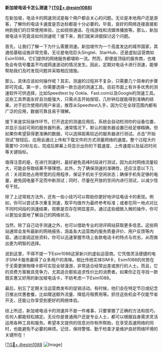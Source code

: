 **新加坡电话卡怎么测速？[[TG💪+ @esim1088](https://t.me/s/esim1088)]**

在新加坡，电话卡的网速测试是每个用户都会关心的问题。无论是本地用户还是游客，了解你的电话卡速度是否达标都是十分必要的。毕竟，良好的网络连接直接影响到我们的日常使用体验，比如视频通话、在线游戏和流媒体播放等。那么，新加坡电话卡究竟该如何测速呢？接下来，我们就来详细探讨这个问题。

首先，让我们了解一下为什么需要测速。新加坡作为一个高度发达的城市国家，其通信基础设施非常完善。无论是电信巨头Singtel、StarHub，还是虚拟运营商如Esim1088，它们提供的网络服务都堪称一流。然而，即便是顶级的服务商，也难免会有信号覆盖不均或网速波动的情况发生。因此，定期对电话卡进行测速，能够帮助我们及时发现问题并采取相应措施。

那么，具体应该如何操作呢？其实，测速的过程并不复杂，只需要几个简单的步骤即可完成。第一步，你需要选择一款合适的测速工具。目前市面上有许多优秀的测速软件可供选择，比如Speedtest by Ookla、Fast.com以及Google的测速工具。这些工具界面友好且功能强大，只需点击开始按钮，几秒钟后就能得到准确的结果。对于初次使用的用户来说，推荐从Speedtest入手，因为它在全球范围内都有广泛的应用，数据可靠且易于理解。

接下来是实际操作环节。打开选定的测速应用后，系统会自动检测你的设备位置，并显示当前可用的服务器列表。通常情况下，默认的服务器设置已经足够精确，但如果你希望获得更准确的数据，可以选择距离较近的服务器进行测试。点击“开始测试”按钮后，应用会通过上传和下载文件的方式测量网络的速度。整个过程大约需要10-20秒左右，完成后屏幕上将显示出你的下载速度、上传速度以及延迟时间等关键指标。

值得注意的是，在进行测速时，最好避免高峰时段进行测试，因为此时网络流量较大，可能会导致结果不够理想。此外，为了确保测速的准确性，还应注意以下几点：关闭其他占用带宽的应用程序，保证手机处于空闲状态；确保手机有足够的电量，避免因电量不足而中断测试；同时，尽量在开放的空间内进行测试，以减少信号干扰。

除了上述常规方法外，还有一些小技巧可以帮助你更好地评估电话卡的表现。例如，你可以尝试多次重复测速，取平均值作为最终参考标准；或者在同一地点对比不同时间段的测速结果，观察是否存在明显差异。通过这些细致入微的操作，你可以更加全面地了解自己的网络状况。

当然，除了自己动手测速之外，也可以借助专业的测评网站获取更多信息。这些网站通常会发布最新的网络报告，涵盖各大运营商的服务质量评价、用户反馈等内容。通过查阅这些资料，你可以迅速掌握市场上各款电话卡的特点与优劣，从而做出更为明智的选择。

说到这里，不得不提一下Esim1088这家新兴的虚拟运营商。它凭借灵活便捷的电子SIM卡服务赢得了众多用户的青睐。相比传统实体SIM卡，Esim1088的优势在于无需更换物理卡即可实现全球漫游，非常适合经常出差或旅行的人士。而且，它的资费方案极具竞争力，尤其适合那些追求性价比的消费者。如果你正在寻找一款既实惠又好用的新加坡电话卡，不妨考虑一下Esim1088。

最后，别忘了定期关注运营商发布的促销活动。有时候，他们会在特定节日或纪念日推出优惠套餐，比如赠送额外流量、降低月租费用等。抓住这些机会不仅能节省开支，还能让你享受到更好的网络体验。

综上所述，新加坡电话卡的测速并不是一件难事，只要掌握了正确的方法和技巧，任何人都能轻松搞定。无论你是普通用户还是专业人士，都可以根据自身需求灵活运用各种工具和服务。希望本文提供的信息对你有所帮助，在享受高速网络的同时，也能避免不必要的麻烦。记住，保持警惕、勤于检查才是维护良好网络环境的关键所在！

[[TG💪+ @esim1088](https://t.me/s/esim1088) ![Image](https://i.postimg.cc/4NQfJmqS/Snipaste-2025-05-13-00-14-12.png)]
